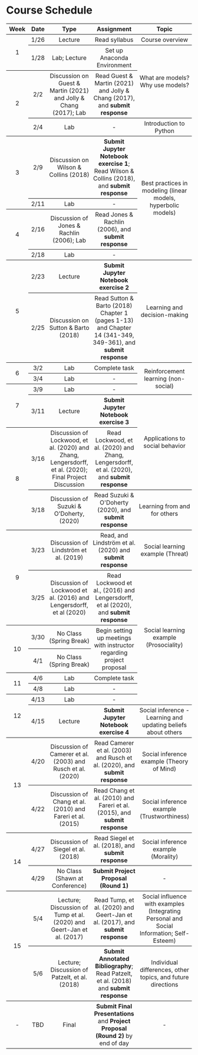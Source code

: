 # Course Schedule
<!-- https://thisdavej.com/copy-table-in-excel-and-paste-as-a-markdown-table/ -->
<!-- https://tableizer.journalistopia.com/tableizer.php -->
<!-- https://jsfiddle.net/7h89y55r/ -->

<style type="text/css">
    table.tableizer-table {
        /* font-size: 12px; */
        /* border: 1px solid black; */
        /* font-family: Arial, Helvetica, sans-serif; */
    }

    .tableizer-table td {
        padding: 4px;
        margin: 3px;
        border-bottom: 1px solid black;
    }

    .tableizer-table th {
        text-align: center;
        font-weight: bold;
        border-bottom: 1px solid black;
        border-top: 1px solid black;
    }

    .tableizer-table tr {
        text-align: center;
        border-bottom: 1px solid black;
    }
</style>

<table class="tableizer-table">
    <thead>
        <tr class="tableizer-firstrow">
            <th>Week </th>
            <th>Date</th>
            <th>Type</th>
            <th>Assignment</th>
            <th>Topic</th>
        </tr>
    </thead>
    <tbody>
        <tr>
            <td rowspan=2>1</td>
            <td>1/26</td>
            <td>Lecture</td>
            <td>Read syllabus</td>
            <td>Course overview</td>
        </tr>
        <tr>
            <td>1/28</td>
            <td>Lab; Lecture</td>
            <td>Set up Anaconda Environment</td>
            <td rowspan=2>What are models? Why use models?</td>
        </tr>
        <tr>
            <td rowspan=2>2</td>
            <td>2/2</td>
            <td>Discussion on Guest & Martin (2021) and Jolly & Chang (2017); Lab</td>
            <td>Read Guest & Martin (2021) and Jolly & Chang (2017), and <b>submit response</b></td>
        </tr>
        <tr>
            <td>2/4</td>
            <td>Lab</td>
            <td>-</td>
            <td>Introduction to Python</td>
        </tr>
        <tr>
            <td rowspan=2>3</td>
            <td>2/9</td>
            <td>Discussion on Wilson & Collins (2018)</td>
            <td><b>Submit Jupyter Notebook exercise 1</b>; Read Wilson & Collins (2018), and <b>submit response</b></td>
            <td rowspan=4>Best practices in modeling (linear models, hyperbolic models)</td>
        </tr>
        <tr>
            <td>2/11</td>
            <td>Lab</td>
            <td>-</td>
        </tr>
        <tr>
            <td rowspan=2>4</td>
            <td>2/16</td>
            <td>Discussion of Jones & Rachlin (2006); Lab</td>
            <td>Read Jones & Rachlin (2006), and <b>submit response</b></td>
        </tr>
        <tr>
            <td>2/18</td>
            <td>Lab</td>
            <td>-</td>
        </tr>
        <tr>
            <td rowspan=2>5</td>
            <td>2/23</td>
            <td>Lecture</td>
            <td><b>Submit Jupyter Notebook exercise 2</b></td>
            <td rowspan=2>Learning and decision-making</td>
        </tr>
        <tr>
            <td>2/25</td>
            <td>Discussion on Sutton & Barto (2018)</td>
            <td>Read Sutton & Barto (2018) Chapter 1 (pages 1-13) and Chapter 14 (341-349, 349-361), and <b>submit response</b></td>
        </tr>
        <tr>
            <td rowspan=2>6</td>
            <td>3/2</td>
            <td>Lab</td>
            <td>Complete task</td>
            <td rowspan=3>Reinforcement learning (non-social)</td>
        </tr>
        <tr>
            <td>3/4</td>
            <td>Lab</td>
            <td>-</td>
        </tr>
        <tr>
            <td rowspan=2>7</td>
            <td>3/9</td>
            <td>Lab</td>
            <td>-</td>
        </tr>
        <tr>
            <td>3/11</td>
            <td>Lecture</td>
            <td><b>Submit Jupyter Notebook exercise 3</b></td>
            <td rowspan=2>Applications to social behavior</td>
        </tr>
        <tr>
            <td rowspan=2>8</td>
            <td>3/16</td>
            <td>Discussion of Lockwood, et al. (2020) and Zhang, Lengersdorff, et al. (2020); Final Project Discussion</td>
            <td>Read Lockwood, et al. (2020) and Zhang, Lengersdorff, et al. (2020), and <b>submit response</b></td>
        </tr>
        <tr>
            <td>3/18</td>
            <td>Discussion of Suzuki & O'Doherty, (2020)</td>
            <td>Read Suzuki & O'Doherty (2020), and <b>submit response</b></td>
            <td>Learning from and for others</td>
        </tr>
        <tr>
            <td rowspan=2>9</td>
            <td>3/23</td>
            <td>Discussion of Lindström et al. (2019)</td>
            <td>Read, and Lindström et al. (2020) and <b>submit response</b></td>
            <td>Social learning example (Threat)</td>
        </tr>
        <tr>
            <td>3/25</td>
            <td>Discussion of Lockwood et al. (2016) and Lengersdorff, et al (2020)</td>
            <td>Read Lockwood et al., (2016)  and Lengersdorff, et al (2020), and <b>submit response</b></td>
            <td rowspan=6>Social learning example (Prosociality)</td>
        </tr>
        <tr>
            <td rowspan=2>10</td>
            <td>3/30</td>
            <td>No Class (Spring Break)</td>
            <td rowspan=2>Begin setting up meetings with instructor regarding project proposal</td>
        </tr>
        <tr>
            <td>4/1</td>
            <td>No Class (Spring Break)</td>
        </tr>
        <tr>
            <td rowspan=2>11</td>
            <td>4/6</td>
            <td>Lab</td>
            <td>Complete task</td>
        </tr>
        <tr>
            <td>4/8</td>
            <td>Lab</td>
            <td>-</td>
        </tr>
        <tr>
            <td rowspan=2>12</td>
            <td>4/13</td>
            <td>Lab</td>
            <td>-</td>
        </tr>
        <tr>
            <td>4/15</td>
            <td>Lecture</td>
            <td><b>Submit Jupyter Notebook exercise 4</b></td>
            <td>Social inference - Learning and updating beliefs about others</td>
        </tr>
        <tr>
            <td rowspan=2>13</td>
            <td>4/20</td>
            <td>Discussion of Camerer et al. (2003) and Rusch et al. (2020)</td>
            <td>Read Camerer et al. (2003) and Rusch et al. (2020), and <b>submit response</b></td>
            <td>Social inference example (Theory of Mind)</td>
        </tr>
        <tr>
            <td>4/22</td>
            <td>Discussion of Chang et al. (2010) and Fareri et al. (2015)</td>
            <td>Read Chang et al. (2010) and Fareri et al. (2015), and <b>submit response</b></td>
            <td>Social inference example (Trustworthiness)</td>
        </tr>
        <tr>
            <td rowspan=2>14</td>
            <td>4/27</td>
            <td>Discussion of Siegel et al. (2018)</td>
            <td>Read Siegel et al. (2018), and <b>submit response</b></td>
            <td>Social inference example (Morality)</td>
        </tr>
        <tr>
            <td>4/29</td>
            <td>No Class (Shawn at Conference)</td>
            <td><b>Submit Project Proposal (Round 1)</b></td>
            <td>-</td>
        </tr>
        <tr>
            <td rowspan=2>15</td>
            <td>5/4</td>
            <td>Lecture; Discussion of Tump et al. (2020) and Geert-Jan et al. (2017)</td>
            <td>Read Tump, et al. (2020) and Geert-Jan et al. (2017), and <b>submit response</b></td>
            <td>Social influence with examples (Integrating Personal and Social Information; Self-Esteem)</td>
        </tr>
        <tr>
            <td>5/6</td>
            <td>Lecture; Discussion of Patzelt, et al. (2018)</td>
            <td><b>Submit Annotated Bibliography</b>; Read Patzelt, et al. (2018) and <b>submit response</b></td>
            <td>Individual differences, other topics, and future directions</td>
        </tr>
        <tr>
            <td>-</td>
            <td>TBD</td>
            <td>Final</td>
            <td><b>Submit Final Presentations</b> and <b>Project Proposal (Round 2)</b> by end of day</td>
            <td>-</td>
        </tr>
    </tbody>
</table>